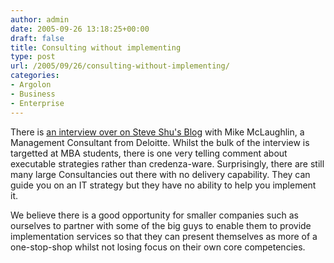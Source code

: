 ```yaml
---
author: admin
date: 2005-09-26 13:18:25+00:00
draft: false
title: Consulting without implementing
type: post
url: /2005/09/26/consulting-without-implementing/
categories:
- Argolon
- Business
- Enterprise
---
```


There is [an interview over on Steve Shu's Blog](http://steveshu.typepad.com/steve_shus_weblog/2005/09/qa_with_deloitt.html) with Mike McLaughlin, a Management Consultant from Deloitte. Whilst the bulk of the interview is targetted at MBA students, there is one very telling comment about  executable strategies rather than credenza-ware. Surprisingly, there are still many large Consultancies out there with no delivery capability. They can guide you on an IT strategy but they have no ability to help you implement it. 

We believe there is a good opportunity for smaller companies such as ourselves to partner with some of the big guys to enable them to provide implementation services so that they can present themselves as more of a one-stop-shop whilst not losing focus on their own core competencies.

